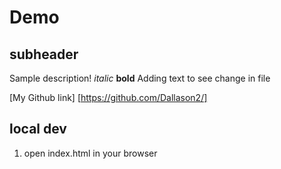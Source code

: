 # Demo
## subheader

Sample description!
*italic*
**bold**
Adding text to see change in file

[My Github link] [https://github.com/Dallason2/]

## local dev
1. open index.html in your browser



